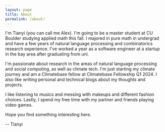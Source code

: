 ```yaml
---
layout: page
title: About
permalink: /about/
---
```


I'm Tianyi (you can call me Alex). I'm going to be a master student at CU Boulder studying applied math this fall. I majored in pure math in undergrad and have a few years of natural language processing and combinatorics research experience. I've worked a year as a software engineer at a startup in the bay area after graduating from uni.

I'm passionate about research in the areas of natural language processing and social computing, as well as climate tech. I'm just starting my climate journey and am a Climatebase fellow at Climatebase Fellowship Q1 2024. I also like writing personal and technical blogs about my thoughts and projects.

I like listening to musics and messing with makeups and different fashion choices. Lastly, I spend my free time with my partner and friends playing video games.

Hope you find something interesting here.

-- Tianyi
